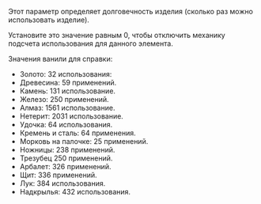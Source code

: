 Этот параметр определяет долговечность изделия (сколько раз можно использовать изделие).

Установите это значение равным 0, чтобы отключить механику подсчета использования для данного элемента.

Значения ванили для справки:

* Золото: 32 использования:
* Древесина: 59 применений.
* Камень: 131 использование.
* Железо: 250 применений.
* Алмаз: 1561 использование.
* Нетерит: 2031 использование.
* Удочка: 64 использования.
* Кремень и сталь: 64 применения.
* Морковь на палочке: 25 применений.
* Ножницы: 238 применений.
* Трезубец 250 применений.
* Арбалет: 326 применений.
* Щит: 336 применений.
* Лук: 384 использования.
* Надкрылья: 432 использования.